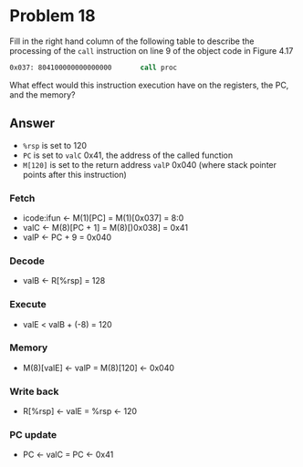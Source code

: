 # Problem 18

Fill in the right hand column of the following table to describe the processing of
the `call` instruction on line 9 of the object code in Figure 4.17

```asm
0x037: 804100000000000000       call proc
```

What effect would this instruction execution have on the registers, the PC,
and the memory?

## Answer

- `%rsp` is set to 120
- `PC` is set to `valC` 0x41, the address of the called function
- `M[120]` is set to the return address `valP` 0x040 (where stack pointer points after this instruction)

### Fetch

- icode:ifun <- M(1)[PC] = M(1)[0x037] = 8:0
- valC <- M(8)[PC + 1] = M(8)[)0x038] = 0x41
- valP <- PC + 9 = 0x040

### Decode

- valB <- R[%rsp] = 128

### Execute

- valE < valB + (-8) = 120

### Memory

- M(8)[valE] <- valP = M(8)[120] <- 0x040

### Write back

- R[%rsp] <- valE = %rsp <- 120

### PC update

- PC <- valC = PC <- 0x41

